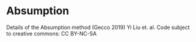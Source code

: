 # Absumption
Details of the Absumption method (Gecco 2019) Yi Liu et. al.
Code subject to creative commons: CC BY-NC-SA
